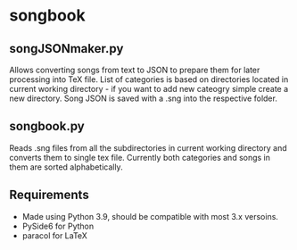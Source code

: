   # songbook

  ## songJSONmaker.py

  Allows converting songs from text to JSON to prepare them for later processing into TeX file. List of categories is based on directories located in current working directory - if you want to add new cateogry simple create a new directory. Song JSON is saved with a <songTitle>.sng into the respective folder.

  ## songbook.py

  Reads .sng files from all the subdirectories in current working directory and converts them to single tex file. Currently both categories and songs in them are sorted          alphabetically.
  
  ## Requirements
  
  - Made using Python 3.9, should be compatible with most 3.x versoins.
  - PySide6 for Python
  - paracol for LaTeX
